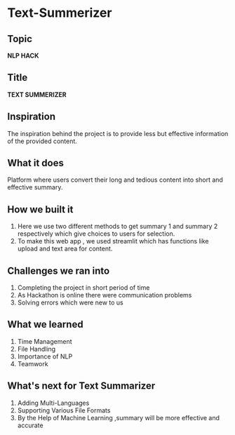 # Text-Summerizer

## Topic
**NLP HACK**

## Title
**TEXT SUMMERIZER**

## Inspiration
The inspiration behind the project is to provide less but effective information of the provided content.

## What it does
Platform where users convert their long and tedious content into short and effective summary.

## How we built it
1. Here we use two different methods to get summary 1 and summary 2 respectively which give choices 
    to users for selection.
2. To make this web app , we used streamlit  which has functions like upload and text area for content.  
 
## Challenges we ran into
1. Completing the project in short period of time
2. As Hackathon is online there were communication problems 
3. Solving errors which were new to us

## What we learned
1. Time Management
2. File Handling
3. Importance of NLP
4. Teamwork

## What's next for Text Summarizer
1.  Adding Multi-Languages
2. Supporting Various File Formats
3. By the Help of Machine Learning ,summary will be more effective and accurate
